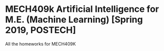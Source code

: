 # MECH409k Artificial Intelligence for M.E. (Machine Learning) [Spring 2019, POSTECH]
All the homeworks for MECH409K
